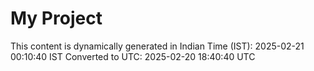 # My Project

This content is dynamically generated in Indian Time (IST): 2025-02-21 00:10:40 IST
Converted to UTC: 2025-02-20 18:40:40 UTC
